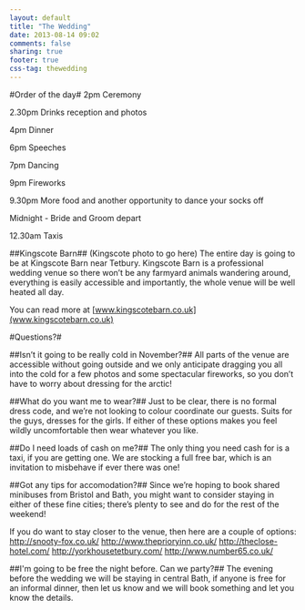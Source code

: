 ```yaml
---
layout: default
title: "The Wedding"
date: 2013-08-14 09:02
comments: false
sharing: true
footer: true
css-tag: thewedding
---
```

#Order of the day#
2pm Ceremony

2.30pm Drinks reception and photos

4pm Dinner

6pm Speeches

7pm Dancing

9pm Fireworks

9.30pm More food and another opportunity to dance your socks off

Midnight -  Bride and Groom depart

12.30am Taxis

##Kingscote Barn##
(Kingscote photo to go here)
The entire day is going to be at Kingscote Barn near Tetbury. Kingscote Barn is a professional wedding venue so there won’t be any farmyard animals wandering around, everything is easily accessible and importantly, the whole venue will be well heated all day. 

You can read more at [www.kingscotebarn.co.uk](www.kingscotebarn.co.uk)

#Questions?#

##Isn’t it going to be really cold in November?##
All parts of the venue are accessible without going outside and we only anticipate dragging you all into the cold for a few photos and some spectacular fireworks, so you don’t have to worry about dressing for the arctic!

##What do you want me to wear?##
Just to be clear, there is no formal dress code, and we’re not looking to colour coordinate our guests. Suits for the guys, dresses for the girls. If either of these options makes you feel wildly uncomfortable then wear whatever you like.

##Do I need loads of cash on me?##
The only thing you need cash for is a taxi, if you are getting one. We are stocking a full free bar, which is an invitation to misbehave if ever there was one!

##Got any tips for accomodation?##
Since we’re hoping to book shared minibuses from Bristol and Bath, you might want to consider staying in either of these fine cities; there’s plenty to see and do for the rest of the weekend!

If you do want to stay closer to the venue, then here are a couple of options:
http://snooty-fox.co.uk/
http://www.theprioryinn.co.uk/
http://theclose-hotel.com/
http://yorkhousetetbury.com/
http://www.number65.co.uk/

##I'm going to be free the night before. Can we party?##
The evening before the wedding we will be staying in central Bath, if anyone is free for an informal dinner, then let us know and we will book something and let you know the details.

